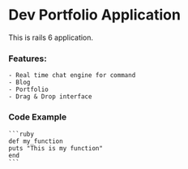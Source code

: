 # Dev Portfolio Application

This is rails 6 application.

### Features:

	- Real time chat engine for command
	- Blog
	- Portfolio
	- Drag & Drop interface

### Code Example

	```ruby
	def my_function
	puts "This is my function"
	end
	```

	
